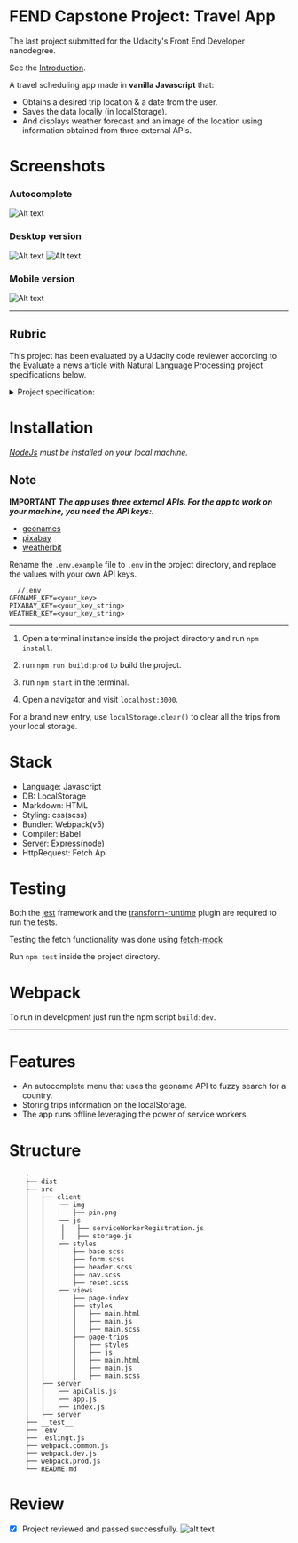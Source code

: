 # FEND Capstone Project: Travel App

The last project submitted for the Udacity's Front End Developer nanodegree.

See the [Introduction](INTRODUCTION.md).

A travel scheduling app made in **vanilla Javascript** that:

- Obtains a desired trip location & a date from the user.
- Saves the data locally (in localStorage).
- And displays weather forecast and an image of the location using information
  obtained from three external APIs.

# Screenshots

### Autocomplete

![Alt text](repo_images/feature_menu.png?raw=True)

### Desktop version

![Alt text](repo_images/desktop00.png?raw=True)
![Alt text](repo_images/desktop01.png?raw=True)

### Mobile version

![Alt text](repo_images/mobile.png?raw=True)

---

## Rubric

This project has been evaluated by a Udacity code reviewer according to the
Evaluate a news article with Natural Language Processing project specifications below.

<details>
<summary>Project specification:</summary>
<img src="repo_images/specifications.png"/>
</details>

# Installation

_[NodeJs](https://nodejs.org/en/) must be installed on your local machine._

## Note

**IMPORTANT** **_The app uses three external APIs. For the app to work on your machine, you need the API keys:._**

- [geonames](http://www.geonames.org/export/web-services.html)
- [pixabay](https://pixabay.com/api/docs/)
- [weatherbit](https://www.weatherbit.io/account/create)

Rename the `.env.example` file to `.env` in the project directory, and replace
the values with your own API keys.

```
  //.env
GEONAME_KEY=<your_key>
PIXABAY_KEY=<your_key_string>
WEATHER_KEY=<your_key_string>
```

---

1. Open a terminal instance inside the project directory and run `npm install`.

2. run `npm run build:prod` to build the project.

3. run `npm start` in the terminal.

4. Open a navigator and visit `localhost:3000`.

For a brand new entry, use `localStorage.clear()` to clear all the trips from
your local storage.

# Stack

- Language: Javascript
- DB: LocalStorage
- Markdown: HTML
- Styling: css(scss)
- Bundler: Webpack(v5)
- Compiler: Babel
- Server: Express(node)
- HttpRequest: Fetch Api

# Testing

Both the [jest](https://jestjs.io) framework and the
[transform-runtime](https://www.npmjs.com/package/@babel/plugin-transform-runtime)
plugin are required to run the tests.

Testing the fetch functionality was done using [fetch-mock](https://www.npmjs.com/package/jest-fetch-mock)

Run `npm test` inside the project directory.

# Webpack

To run in development just run the npm script `build:dev`.

---

# Features

- An autocomplete menu that uses the geoname API to fuzzy search for a country.
- Storing trips information on the localStorage.
- The app runs offline leveraging the power of service workers

# Structure

```
    .
    ├── dist
    ├── src
    │   ├── client
    │   │   ├── img
    │   │   │   ├── pin.png
    │   │   ├── js
    │   │    │   ├── serviceWorkerRegistration.js
    │   │    │   ├── storage.js
    │   │   ├── styles
    │   │   │   ├── base.scss
    │   │   │   ├── form.scss
    │   │   │   ├── header.scss
    │   │   │   ├── nav.scss
    │   │   │   ├── reset.scss
    │   │   ├── views
    │   │   │   ├── page-index
    │   │   │   ├── styles
    │   │   │   │   ├── main.html
    │   │   │   │   ├── main.js
    │   │   │   │   ├── main.scss
    │   │   │   ├── page-trips
    │   │   │   │   ├── styles
    │   │   │   │   ├── js
    │   │   │   │   ├── main.html
    │   │   │   │   ├── main.js
    │   │   │   │   ├── main.scss
    │   ├── server
    │   │   ├── apiCalls.js
    │   │   ├── app.js
    │   │   ├── index.js
    │   ├── server
    ├── __test__
    ├── .env
    ├── .eslingt.js
    ├── webpack.common.js
    ├── webpack.dev.js
    ├── webpack.prod.js
    └── README.md
```

# Review

- [x] Project reviewed and passed successfully.
      ![alt text](repo_images/review.png)
